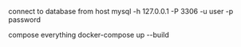 connect to database from host
mysql -h 127.0.0.1 -P 3306 -u user -p
password

compose everything
docker-compose up --build